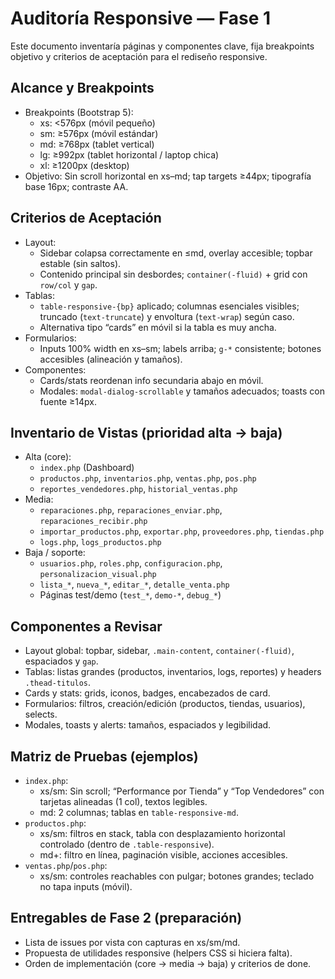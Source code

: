 # Auditoría Responsive — Fase 1

Este documento inventaría páginas y componentes clave, fija breakpoints objetivo y criterios de aceptación para el rediseño responsive.

## Alcance y Breakpoints
- Breakpoints (Bootstrap 5):
  - xs: <576px (móvil pequeño)
  - sm: ≥576px (móvil estándar)
  - md: ≥768px (tablet vertical)
  - lg: ≥992px (tablet horizontal / laptop chica)
  - xl: ≥1200px (desktop)
- Objetivo: Sin scroll horizontal en xs–md; tap targets ≥44px; tipografía base 16px; contraste AA.

## Criterios de Aceptación
- Layout:
  - Sidebar colapsa correctamente en ≤md, overlay accesible; topbar estable (sin saltos).
  - Contenido principal sin desbordes; `container(-fluid)` + grid con `row/col` y `gap`.
- Tablas:
  - `table-responsive-{bp}` aplicado; columnas esenciales visibles; truncado (`text-truncate`) y envoltura (`text-wrap`) según caso.
  - Alternativa tipo “cards” en móvil si la tabla es muy ancha.
- Formularios:
  - Inputs 100% width en xs–sm; labels arriba; `g-*` consistente; botones accesibles (alineación y tamaños).
- Componentes:
  - Cards/stats reordenan info secundaria abajo en móvil.
  - Modales: `modal-dialog-scrollable` y tamaños adecuados; toasts con fuente ≥14px.

## Inventario de Vistas (prioridad alta → baja)
- Alta (core):
  - `index.php` (Dashboard)
  - `productos.php`, `inventarios.php`, `ventas.php`, `pos.php`
  - `reportes_vendedores.php`, `historial_ventas.php`
- Media:
  - `reparaciones.php`, `reparaciones_enviar.php`, `reparaciones_recibir.php`
  - `importar_productos.php`, `exportar.php`, `proveedores.php`, `tiendas.php`
  - `logs.php`, `logs_productos.php`
- Baja / soporte:
  - `usuarios.php`, `roles.php`, `configuracion.php`, `personalizacion_visual.php`
  - `lista_*`, `nueva_*`, `editar_*`, `detalle_venta.php`
  - Páginas test/demo (`test_*`, `demo-*`, `debug_*`)

## Componentes a Revisar
- Layout global: topbar, sidebar, `.main-content`, `container(-fluid)`, espaciados y `gap`.
- Tablas: listas grandes (productos, inventarios, logs, reportes) y headers `.thead-titulos`.
- Cards y stats: grids, iconos, badges, encabezados de card.
- Formularios: filtros, creación/edición (productos, tiendas, usuarios), selects.
- Modales, toasts y alerts: tamaños, espaciados y legibilidad.

## Matriz de Pruebas (ejemplos)
- `index.php`:
  - xs/sm: Sin scroll; “Performance por Tienda” y “Top Vendedores” con tarjetas alineadas (1 col), textos legibles.
  - md: 2 columnas; tablas en `table-responsive-md`.
- `productos.php`:
  - xs/sm: filtros en stack, tabla con desplazamiento horizontal controlado (dentro de `.table-responsive`).
  - md+: filtro en línea, paginación visible, acciones accesibles.
- `ventas.php`/`pos.php`:
  - xs/sm: controles reachables con pulgar; botones grandes; teclado no tapa inputs (móvil).

## Entregables de Fase 2 (preparación)
- Lista de issues por vista con capturas en xs/sm/md.
- Propuesta de utilidades responsive (helpers CSS si hiciera falta).
- Orden de implementación (core → media → baja) y criterios de done.
